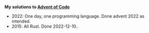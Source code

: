 **My solutions to [Advent of Code](https://adventofcode.com)**

* 2022: One day, one programming language. Done advent 2022 as intended.
* 2015: All Rust. Done 2022-12-10..
